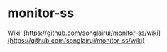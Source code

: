 # monitor-ss

Wiki: [https://github.com/songlairui/monitor-ss/wiki](https://github.com/songlairui/monitor-ss/wiki)

